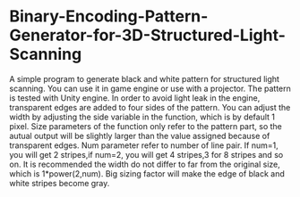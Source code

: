 # Binary-Encoding-Pattern-Generator-for-3D-Structured-Light-Scanning
A simple program to generate black and white pattern for structured light scanning. You can use it in game engine or use with a projector.
The pattern is tested with Unity engine. In order to avoid light leak in the engine, transparent edges are added to four sides of the pattern. You can adjust the width by adjusting the side variable in the function, which is by default 1 pixel.
Size parameters of the function only refer to the pattern part, so the autual output will be slightly larger than the value assigned because of transparent edges.
Num parameter refer to number of line pair. If num=1, you will get 2 stripes,if num=2, you will get 4 stripes,3 for 8 stripes and so on. 
It is recommended the width do not differ to far from the original size, which is 1*power(2,num). Big sizing factor will make the edge of black and white stripes become gray.

